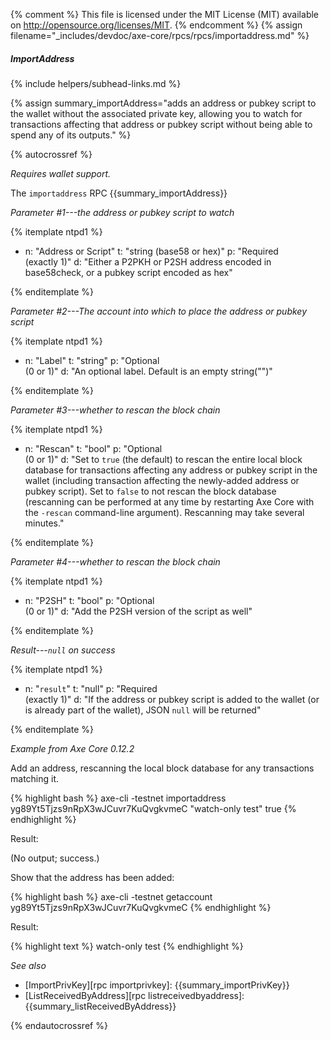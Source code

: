 {% comment %}
This file is licensed under the MIT License (MIT) available on
http://opensource.org/licenses/MIT.
{% endcomment %}
{% assign filename="_includes/devdoc/axe-core/rpcs/rpcs/importaddress.md" %}

##### ImportAddress
{% include helpers/subhead-links.md %}

{% assign summary_importAddress="adds an address or pubkey script to the wallet without the associated private key, allowing you to watch for transactions affecting that address or pubkey script without being able to spend any of its outputs." %}

<!-- __ -->

{% autocrossref %}

*Requires wallet support.*

The `importaddress` RPC {{summary_importAddress}}

*Parameter #1---the address or pubkey script to watch*

{% itemplate ntpd1 %}
- n: "Address or Script"
  t: "string (base58 or hex)"
  p: "Required<br>(exactly 1)"
  d: "Either a P2PKH or P2SH address encoded in base58check, or a pubkey script encoded as hex"

{% enditemplate %}

*Parameter #2---The account into which to place the address or pubkey script*

{% itemplate ntpd1 %}
- n: "Label"
  t: "string"
  p: "Optional<br>(0 or 1)"
  d: "An optional label.  Default is an empty string(\"\")"

{% enditemplate %}

*Parameter #3---whether to rescan the block chain*

{% itemplate ntpd1 %}
- n: "Rescan"
  t: "bool"
  p: "Optional<br>(0 or 1)"
  d: "Set to `true` (the default) to rescan the entire local block database for transactions affecting any address or pubkey script in the wallet (including transaction affecting the newly-added address or pubkey script).  Set to `false` to not rescan the block database (rescanning can be performed at any time by restarting Axe Core with the `-rescan` command-line argument).  Rescanning may take several minutes."

{% enditemplate %}

*Parameter #4---whether to rescan the block chain*

{% itemplate ntpd1 %}
- n: "P2SH"
  t: "bool"
  p: "Optional<br>(0 or 1)"
  d: "Add the P2SH version of the script as well"

{% enditemplate %}

*Result---`null` on success*

{% itemplate ntpd1 %}
- n: "`result`"
  t: "null"
  p: "Required<br>(exactly 1)"
  d: "If the address or pubkey script is added to the wallet (or is already part of the wallet), JSON `null` will be returned"

{% enditemplate %}

*Example from Axe Core 0.12.2*

Add an address, rescanning the local block database for any transactions
matching it.

{% highlight bash %}
axe-cli -testnet importaddress \
  yg89Yt5Tjzs9nRpX3wJCuvr7KuQvgkvmeC "watch-only test" true
{% endhighlight %}

Result:

(No output<!--noref-->; success.)

Show that the address has been added:

{% highlight bash %}
axe-cli -testnet getaccount yg89Yt5Tjzs9nRpX3wJCuvr7KuQvgkvmeC
{% endhighlight %}

Result:

{% highlight text %}
watch-only test
{% endhighlight %}

*See also*

* [ImportPrivKey][rpc importprivkey]: {{summary_importPrivKey}}
* [ListReceivedByAddress][rpc listreceivedbyaddress]: {{summary_listReceivedByAddress}}

{% endautocrossref %}
